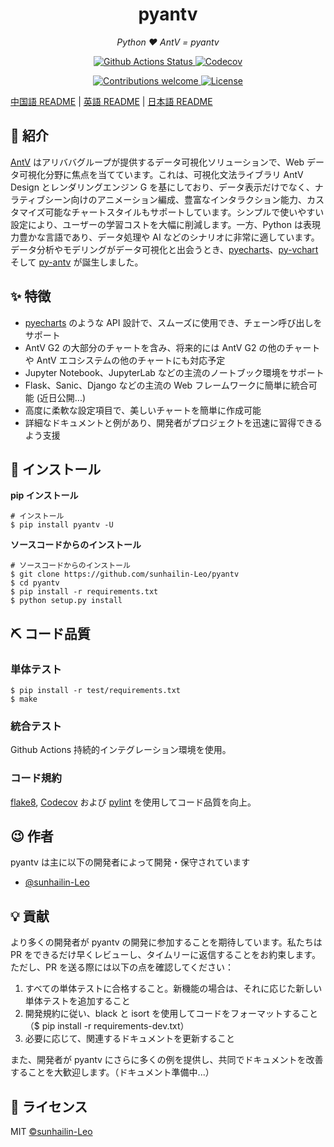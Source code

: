 <h1 align="center">pyantv</h1>
<p align="center">
    <em>Python ❤️ AntV = pyantv</em>
</p>
<p align="center">
    <a href="https://github.com/sunhailin-Leo/pyantv/actions">
        <img src="https://github.com/sunhailin-Leo/pyantv/actions/workflows/python-app.yml/badge.svg" alt="Github Actions Status">
    </a>
    <a href="https://codecov.io/gh/sunhailin-Leo/pyantv">
        <img src="https://codecov.io/gh/sunhailin-Leo/pyantv/branch/master/graph/badge.svg" alt="Codecov">
    </a>
</p>
<p align="center">
    <a href="https://github.com/sunhailin-Leo/pyantv/pulls">
        <img src="https://img.shields.io/badge/contributions-welcome-brightgreen.svg?style=flat" alt="Contributions welcome">
    </a>
    <a href="https://opensource.org/licenses/MIT">
        <img src="https://img.shields.io/badge/License-MIT-brightgreen.svg" alt="License">
    </a>
</p>

[中国語 README](README.md) | [英語 README](README.en.md) | [日本語 README](README.jp.md)


## 📣 紹介

[AntV](https://github.com/antvis) はアリババグループが提供するデータ可視化ソリューションで、Web データ可視化分野に焦点を当てています。これは、可視化文法ライブラリ AntV Design とレンダリングエンジン G を基にしており、データ表示だけでなく、ナラティブシーン向けのアニメーション編成、豊富なインタラクション能力、カスタマイズ可能なチャートスタイルもサポートしています。シンプルで使いやすい設定により、ユーザーの学習コストを大幅に削減します。一方、Python は表現力豊かな言語であり、データ処理や AI などのシナリオに非常に適しています。データ分析やモデリングがデータ可視化と出会うとき、[pyecharts](https://github.com/pyecharts/pyecharts)、[py-vchart](https://github.com/VisActor/py-vchart) そして [py-antv](https://github.com/sunhailin-Leo/pyantv) が誕生しました。

## ✨ 特徴

* [pyecharts](https://github.com/pyecharts/pyecharts) のような API 設計で、スムーズに使用でき、チェーン呼び出しをサポート
* AntV G2 の大部分のチャートを含み、将来的には AntV G2 の他のチャートや AntV エコシステムの他のチャートにも対応予定
* Jupyter Notebook、JupyterLab などの主流のノートブック環境をサポート
* Flask、Sanic、Django などの主流の Web フレームワークに簡単に統合可能 (近日公開...)
* 高度に柔軟な設定項目で、美しいチャートを簡単に作成可能
* 詳細なドキュメントと例があり、開発者がプロジェクトを迅速に習得できるよう支援

## 🔰 インストール

**pip インストール**
```shell
# インストール
$ pip install pyantv -U
```

**ソースコードからのインストール**
```shell
# ソースコードからのインストール
$ git clone https://github.com/sunhailin-Leo/pyantv
$ cd pyantv
$ pip install -r requirements.txt
$ python setup.py install
```

## ⛏ コード品質

### 単体テスト

```shell
$ pip install -r test/requirements.txt
$ make
```

### 統合テスト

Github Actions 持続的インテグレーション環境を使用。

### コード規約

[flake8](http://flake8.pycqa.org/en/latest/index.html), [Codecov](https://codecov.io/) および [pylint](https://www.pylint.org/) を使用してコード品質を向上。

## 😉 作者

pyantv は主に以下の開発者によって開発・保守されています

* [@sunhailin-Leo](https://github.com/sunhailin-Leo)

## 💡 貢献

より多くの開発者が pyantv の開発に参加することを期待しています。私たちは PR をできるだけ早くレビューし、タイムリーに返信することをお約束します。ただし、PR を送る際には以下の点を確認してください：

1. すべての単体テストに合格すること。新機能の場合は、それに応じた新しい単体テストを追加すること
2. 開発規約に従い、black と isort を使用してコードをフォーマットすること（$ pip install -r requirements-dev.txt）
3. 必要に応じて、関連するドキュメントを更新すること

また、開発者が pyantv にさらに多くの例を提供し、共同でドキュメントを改善することを大歓迎します。（ドキュメント準備中...）

## 📃 ライセンス

MIT [©sunhailin-Leo](https://github.com/sunhailin-Leo)
